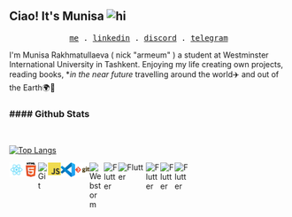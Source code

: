 ## Ciao! It's Munisa  <img src="https://user-images.githubusercontent.com/1303154/88677602-1635ba80-d120-11ea-84d8-d263ba5fc3c0.gif" width="28px" alt="hi"> <br>

<p align="center">
  <samp>
    <a href="https://github.com/MunisaR">me</a> .
    <a href="https://linkedin.com/in/armeum/">linkedin</a> .
    <a href="https://discordapp.com/users/Armeum#2466">discord</a> .
    <a href="https://t.me/armeum">telegram</a>
  </samp>
</p>

I'm Munisa Rakhmatullaeva ( nick "armeum" ) a student at Westminster International University in Tashkent. Enjoying my life creating own projects, reading books, **in the near future* travelling around the world✈️ and out of the Earth🌍🌌

### #### Github Stats

<br>

[![Top Langs](https://github-readme-stats.vercel.app/api/top-langs/?username=armeum&langs_count=8&layout=compact&theme=tokyonight)](https://github.com/anuraghazra/github-readme-stats)

<img align="left" alt="React" width="26px" src="https://raw.githubusercontent.com/github/explore/80688e429a7d4ef2fca1e82350fe8e3517d3494d/topics/react/react.png" />

<img align="left" alt="HTML5" width="26px" src="https://raw.githubusercontent.com/github/explore/80688e429a7d4ef2fca1e82350fe8e3517d3494d/topics/html/html.png" />

<img align="left" alt="Git" width="18px" src="https://upload.wikimedia.org/wikipedia/commons/thumb/d/d5/CSS3_logo_and_wordmark.svg/1200px-CSS3_logo_and_wordmark.svg.png" />

<img align="left" alt="JavaScript" width="23px" src="https://raw.githubusercontent.com/github/explore/80688e429a7d4ef2fca1e82350fe8e3517d3494d/topics/javascript/javascript.png" />

<img align="left" alt="Visual Studio Code" width="26px" src="https://raw.githubusercontent.com/github/explore/80688e429a7d4ef2fca1e82350fe8e3517d3494d/topics/visual-studio-code/visual-studio-code.png" />

<img align="left" alt="Git" width="26px" src="https://raw.githubusercontent.com/github/explore/80688e429a7d4ef2fca1e82350fe8e3517d3494d/topics/git/git.png" />

<img align="left" alt="Webstorm" width="26px" src="https://upload.wikimedia.org/wikipedia/commons/thumb/c/c0/WebStorm_Icon.svg/1200px-WebStorm_Icon.svg.png" />

<img align="left" alt="Flutter" width="26px" src="https://cdn-images-1.medium.com/v2/resize:fit:1200/1*5-aoK8IBmXve5whBQM90GA.png" />

<img align="left" alt="Flutter" width="50px" src="https://miro.medium.com/v2/resize:fit:1400/1*_NVBTVdmjt3Qvq3CZOySXg.png" />

<img align="left" alt="Flutter" width="26px" src="https://upload.wikimedia.org/wikipedia/commons/thumb/d/d7/Android_robot.svg/1745px-Android_robot.svg.png" />

<img align="left" alt="Flutter" width="26px" src="https://w7.pngwing.com/pngs/269/262/png-transparent-computer-icons-iphone-ios-9-apple-logo-text-rectangle-logo.png" />

<img align="left" alt="Flutter" width="26px" src="https://upload.wikimedia.org/wikipedia/commons/thumb/c/c1/Android_Studio_icon_%282023%29.svg/2048px-Android_Studio_icon_%282023%29.svg.png" />

<!--#### Github Stats
![armeum's github stats](https://github-readme-stats.vercel.app/api?username=armeum&count_private=true&theme=tokyonight&hide=contribs,prs)-->

<!--START_SECTION:waka-->
<!--END_SECTION:waka-->
